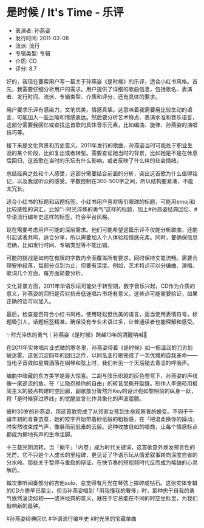# 是时候 / It's Time - 乐评

- 表演者: 孙燕姿
- 发行时间: 2011-03-08
- 流派: 流行
- 专辑类型: 专辑
- 介质: CD
- 评分: 8.7

<think>
好的，我现在要帮用户写一篇关于孙燕姿《是时候》的乐评，适合小红书风格。首先，我需要仔细分析用户的需求。用户提供了详细的歌曲信息，包括歌名、表演者、发行时间、流派、专辑类型、介质和评分，还有具体的要求。

用户要求乐评有感染力，文笔优美，情感真挚。这意味着我需要用比较生动的语言，可能加入一些比喻和情感表达。然后要分析艺术特点、表演水准和音乐语言，这部分需要我回忆或查找这首歌的具体音乐元素，比如编曲、旋律、孙燕姿的演唱技巧等。

接下来是文化背景和历史意义。2011年发行的歌曲，孙燕姿当时可能处于职业生涯的某个阶段，比如复出或者转型。需要查证她当时的背景，比如她是不是在休息后回归，这首歌在当时的乐坛有什么影响，或者反映了什么样的社会情绪。

总结经典之处和个人感受，这部分需要结合前面的分析，突出这首歌为什么值得铭记，以及我或听众的感受。字数控制在300-500字之间，所以结构要紧凑，不能太冗长。

适合小红书的标题和话题标签。小红书用户喜欢吸引眼球的标题，可能用emoji和比较感性的词汇。比如“✨时光淬炼的勇气”这样的标题，加上#孙燕姿经典回忆、#华语流行编年史这样的标签，符合平台风格。

现在需要考虑用户可能的深层需求。他们可能希望这篇乐评不仅能分析歌曲，还能引起读者共鸣，适合分享，所以需要加入个人体验和情感元素。同时，要确保信息准确，比如发行时间、专辑类型等不能出错。

可能的挑战是如何在有限的字数内全面覆盖所有要求，同时保持文笔流畅。需要合理安排段落，每部分点到为止，但要有深度。例如，艺术特点可以分编曲、演唱、歌词几个方面，每方面简要分析。

文化背景方面，2011年华语乐坛可能处于转型期，数字音乐兴起，CD作为介质的意义，孙燕姿的回归是否对抗击低迷唱片市场有意义。这些点可能需要验证，如果正确的话可以加入。

最后，检查是否符合小红书风格，使用轻松但优美的语言，适当使用表情符号，标题吸引人，话题标签精准。确保没有专业术语过多，让普通读者也能理解和感受。
</think>

✨时光淬炼的勇气｜孙燕姿《是时候》跨越13年的清醒呐喊💎

在2011年实体唱片业式微的寒冬里，孙燕姿带着《是时候》如一把温润的刀刃划破迷雾。这张沉淀四年的回归之作，以同名主打歌完成了一次优雅的自我革命——当电子音效如星屑洒落在钢琴和弦上时，我们听见一个天后褪去青涩的呼吸声。

编曲中暗藏的东方美学是最大惊喜。二胡与弦乐织就的灰色苍穹下，孙燕姿的声线像一尾逆流的鱼，在「让隐忍换你的自由」的转音里撕开裂缝。制作人李偲菘用极简主义的鼓点构建时空回廊，副歌部分骤然升Key的设计宛如黎明前的纵身一跃，将「是时候穿过界线」的觉醒宣言化作具象化的声波震颤。

彼时30岁的孙燕姿，用这首歌完成了从邻家女孩到生命观察者的蜕变。不同于千禧年初的青春恣意，她的咬字开始带着砂纸般的粗粝感，在「把温柔换你的躁动」时突然收束成气声，像暴雨前低垂的云层。这种收放自如的唱商，让每个情感标点都成为掷地有声的生命注脚。

十三载光阴流转，当「躺平」「内卷」成为时代关键词，这首歌意外焕发预言性的光芒。它不只是个人成长的里程碑，更见证了华语乐坛从情爱叙事转向深度自省的分水岭。那些关于暂停与重启的辩证，在快节奏的短视频时代反而成为稀缺的心灵解药。

每次重听间奏部分的吉他solo，总觉得有月光在琴弦上摔碎成钻石。这张实体专辑的CD介质早已蒙尘，但当孙燕姿唱到「用我懂我的奢侈」时，那种忠于自我的勇气依然滚烫如初——或许经典的意义，就在于它总能在不同的时空坐标里，为我们敲响新的晨钟。

#孙燕姿经典回忆 #华语流行编年史 #时光里的宝藏单曲
